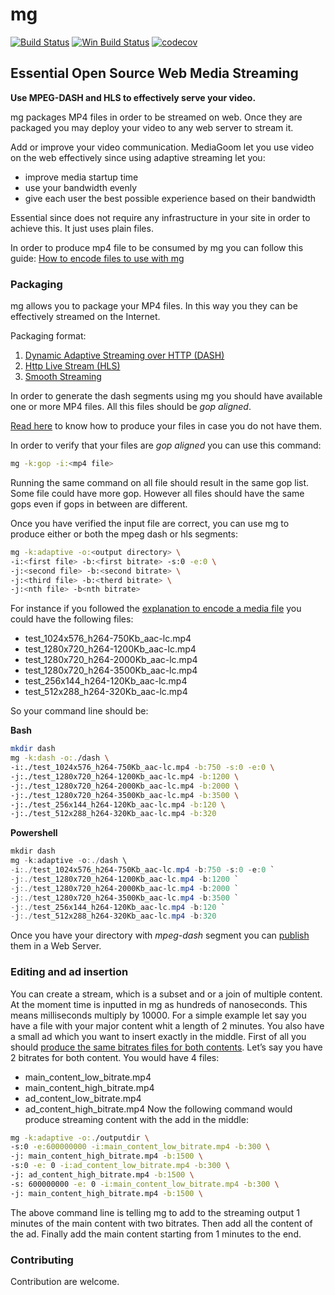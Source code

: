 # mg

[![Build Status](https://travis-ci.org/mediagoom/mg.svg?branch=master)](https://travis-ci.org/mediagoom/mg)
[![Win Build Status](https://ci.appveyor.com/api/projects/status/github/mediagoom/mg?branch=master&svg=true)](https://ci.appveyor.com/project/aseduto/mg)
[![codecov](https://codecov.io/gh/mediagoom/mg/branch/master/graph/badge.svg)](https://codecov.io/gh/mediagoom/mg)



## Essential Open Source Web Media Streaming

**Use MPEG-DASH and HLS to effectively serve your video.**

mg packages MP4 files in order to be streamed on web.
Once they are packaged you may deploy your video to any web server to stream it.

Add or improve your video communication.
MediaGoom let you use video on the web effectively since using adaptive streaming let you:
- improve media startup time
- use your bandwidth evenly
- give each user the best possible experience based on their bandwidth
				
Essential since does not require any infrastructure in your site in order to achieve this. It just uses plain files.
				
In order to produce mp4 file to be consumed by mg you can follow this guide:  [How to encode files to use with mg](../../wiki/encode)


### Packaging

mg  allows you to package your MP4 files. In this way you they can be effectively streamed on the Internet.

Packaging format:

 1. [Dynamic Adaptive Streaming over HTTP (DASH)](https://en.wikipedia.org/wiki/Dynamic_Adaptive_Streaming_over_HTTP)
 2. [Http Live Stream (HLS)](https://en.wikipedia.org/wiki/HTTP_Live_Streaming)
 2. [Smooth Streaming](https://en.wikipedia.org/wiki/Adaptive_bitrate_streaming#Microsoft_Smooth_Streaming)


In order to generate the dash segments using mg you should have available one or more MP4 files.
All this files should be *gop aligned*.

[Read here](../../wiki/encode) to know how to produce your files in case you do not have them.

In order to verify that your files are *gop aligned* you can use this command:
```bash
mg -k:gop -i:<mp4 file>
```
Running the same command on all file should result in the same gop list. Some file could have more gop. However all files should have the same gops even if gops in between are different.

Once you have verified the input file are correct, you can use mg to produce either or both the mpeg dash or hls segments:

```bash
mg -k:adaptive -o:<output directory> \
-i:<first file> -b:<first bitrate> -s:0 -e:0 \
-j:<second file> -b:<second bitrate> \
-j:<third file> -b:<therd bitrate> \
-j:<nth file> -b<nth bitrate>
```

For instance if you followed the [explanation to encode a media file](../../wiki/encode) you could have the following files:
 *  test_1024x576_h264-750Kb_aac-lc.mp4
 *  test_1280x720_h264-1200Kb_aac-lc.mp4
 *  test_1280x720_h264-2000Kb_aac-lc.mp4
 *  test_1280x720_h264-3500Kb_aac-lc.mp4
 *  test_256x144_h264-120Kb_aac-lc.mp4
 *  test_512x288_h264-320Kb_aac-lc.mp4

So your command line should be:

**Bash**
```bash
mkdir dash
mg -k:dash -o:./dash \
-i:./test_1024x576_h264-750Kb_aac-lc.mp4 -b:750 -s:0 -e:0 \
-j:./test_1280x720_h264-1200Kb_aac-lc.mp4 -b:1200 \
-j:./test_1280x720_h264-2000Kb_aac-lc.mp4 -b:2000 \
-j:./test_1280x720_h264-3500Kb_aac-lc.mp4 -b:3500 \
-j:./test_256x144_h264-120Kb_aac-lc.mp4 -b:120 \
-j:./test_512x288_h264-320Kb_aac-lc.mp4 -b:320
```

**Powershell**
```powershell
mkdir dash
mg -k:adaptive -o:./dash \
-i:./test_1024x576_h264-750Kb_aac-lc.mp4 -b:750 -s:0 -e:0 `
-j:./test_1280x720_h264-1200Kb_aac-lc.mp4 -b:1200 `
-j:./test_1280x720_h264-2000Kb_aac-lc.mp4 -b:2000 `
-j:./test_1280x720_h264-3500Kb_aac-lc.mp4 -b:3500 `
-j:./test_256x144_h264-120Kb_aac-lc.mp4 -b:120 `
-j:./test_512x288_h264-320Kb_aac-lc.mp4 -b:320
```

Once you have your directory with *mpeg-dash* segment you can [publish](../../wiki/serve) them in a Web Server.

### Editing and ad insertion
You can create a stream, which is a subset and or a join of multiple content.
At the moment time is inputted in mg as hundreds of nanoseconds. This means milliseconds multiply by 10000.
For a simple example let say you have a file with your major content whit a length of 2 minutes. You also have a small ad which you want to insert exactly in the middle.
First of all you should [produce the same bitrates files for both contents](../../wiki/encode). 
Let’s say you have 2 bitrates for both content. You would have 4 files:
- main_content_low_bitrate.mp4
- main_content_high_bitrate.mp4
- ad_content_low_bitrate.mp4
- ad_content_high_bitrate.mp4
Now the following command would produce streaming content with the add in the middle:
```bash 
mg -k:adaptive -o:./outputdir \
-s:0 -e:600000000 -i:main_content_low_bitrate.mp4 -b:300 \
-j: main_content_high_bitrate.mp4 -b:1500 \
-s:0 -e: 0 -i:ad_content_low_bitrate.mp4 -b:300 \
-j: ad_content_high_bitrate.mp4 -b:1500 \
-s: 600000000 -e: 0 -i:main_content_low_bitrate.mp4 -b:300 \
-j: main_content_high_bitrate.mp4 -b:1500 \
```
The above command line is telling mg to add to the streaming output 1 minutes of the main content with two bitrates. Then add all the content of the ad. Finally add the main content starting from 1 minutes to the end.

### Contributing
Contribution are welcome.

